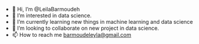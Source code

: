 - 👋 Hi, I’m @LeilaBarmoudeh
- 👀 I’m interested in data science.
- 🌱 I’m currently learning new things in machine learning and data science
- 💞️ I’m looking to collaborate on new project in data science.
- 📫 How to reach me barmoudeleyla@gmail.com

<!---
LeilaBarmoudeh/LeilaBarmoudeh is a ✨ special ✨ repository because its `README.md` (this file) appears on your GitHub profile.
You can click the Preview link to take a look at your changes.
--->
